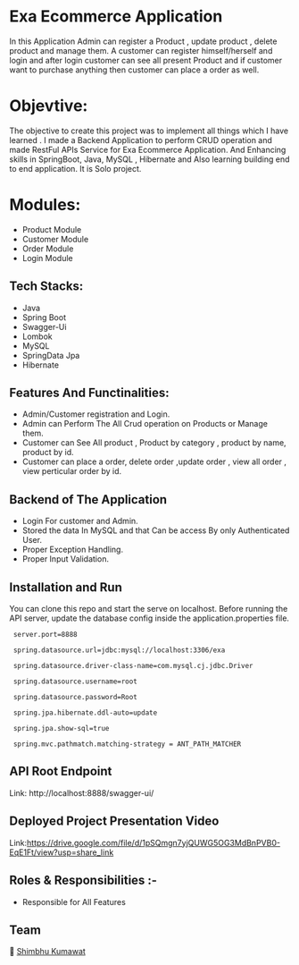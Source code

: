 
# Exa Ecommerce Application  
In this Application Admin can register a Product , update product , delete product and manage them. A customer can register himself/herself and login and after login customer can see all present Product and if customer want to purchase anything then customer can place a order as well.
# Objevtive:
The objective to create this project was to implement all things which I have learned . I made a Backend Application to perform CRUD operation and made RestFul APIs Service for Exa Ecommerce Application. And Enhancing skills in SpringBoot, Java, MySQL , Hibernate and Also learning building end to end application. It is Solo project.

# Modules:
- Product Module 
- Customer Module
- Order Module
- Login Module

## Tech Stacks:

- Java
- Spring Boot
- Swagger-Ui
- Lombok
- MySQL
- SpringData Jpa
- Hibernate


## Features And Functinalities:

- Admin/Customer registration and Login.
- Admin can Perform The All Crud operation on Products or Manage them.
- Customer can See All product , Product by category , product by name, product by id.
- Customer can place a order, delete order ,update order , view all order , view perticular order by id.


##  Backend of The Application 

- Login For customer and Admin.  
- Stored the data In MySQL and that Can be access By only Authenticated User.
- Proper Exception Handling.
- Proper Input Validation. 

## Installation and Run 

You can clone this repo and start the serve on localhost.
Before running the API server, update the database config inside the application.properties file.


  ```
   server.port=8888 
   
   spring.datasource.url=jdbc:mysql://localhost:3306/exa
   
   spring.datasource.driver-class-name=com.mysql.cj.jdbc.Driver
   
   spring.datasource.username=root
   
   spring.datasource.password=Root
   
   spring.jpa.hibernate.ddl-auto=update 
   
   spring.jpa.show-sql=true
   
   spring.mvc.pathmatch.matching-strategy = ANT_PATH_MATCHER
   ```
   
   


## API Root Endpoint 

Link: http://localhost:8888/swagger-ui/

## Deployed Project Presentation Video

Link:https://drive.google.com/file/d/1pSQmgn7yjQUWG5OG3MdBnPVB0-EqE1Ft/view?usp=share_link

## Roles & Responsibilities :-

- Responsible for All Features

## Team 

👤 [Shimbhu Kumawat](https://github.com/Shimbhu77)   



